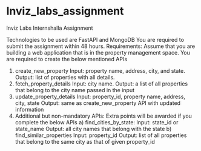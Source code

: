 # Inviz_labs_assignment
Inviz Labs Internshalla Assignment

Technologies to be used are FastAPI and MongoDB
You are required to submit the assignment within 48 hours.
Requirements:
Assume that you are building a web application that is in the property management space. You are required to create the below mentioned APIs
1) create_new_property
	Input: property name, address, city, and state.
	Output: list of properties with all details.
2) fetch_property_details
	Input: city name.
	Output: a list of all properties that belong to the city name passed in the input
3) update_property_details
	Input: property_id, property name, address, city, state
	Output: same as create_new_property API with updated information
4) Additional but non-mandatory APIs:
		Extra points will be awarded if you complete the below APIs
			a) find_cities_by_state: 
				Input: state_id or state_name
				Output: all city names that belong with the state
			b) find_similar_properties
		Input: property_id
		Output: list of all properties that belong to the same city as that of given property_id
